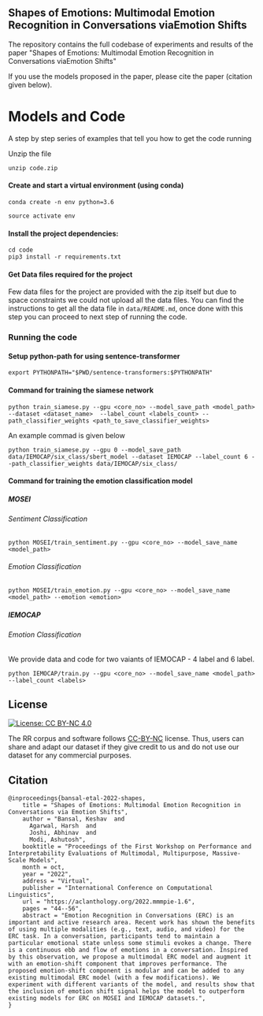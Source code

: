 ## Shapes of Emotions: Multimodal Emotion Recognition in Conversations viaEmotion Shifts

The repository contains the full codebase of experiments and results of the paper "Shapes of Emotions: Multimodal Emotion Recognition in Conversations viaEmotion Shifts"

If you use the models proposed in the paper, please cite the paper (citation given below).

# Models and Code

A step by step series of examples that tell you how to get the code running

Unzip the file
```
unzip code.zip
```
#### Create and start a virtual environment (using conda)
```
conda create -n env python=3.6

source activate env
```
#### Install the project dependencies:
```
cd code
pip3 install -r requirements.txt
```
#### Get Data files required for the project
Few data files for the project are provided with the zip itself but due to space constraints we could not upload all the data files. You can find the instructions to get all the data file in `data/README.md`, once done with this step you can proceed to next step of running the code. 

### Running the code

#### Setup python-path for using sentence-transformer
```
export PYTHONPATH="$PWD/sentence-transformers:$PYTHONPATH"
```

#### Command for training the siamese network
```
python train_siamese.py --gpu <core_no> --model_save_path <model_path> --dataset <dataset_name>  --label_count <labels_count> --path_classifier_weights <path_to_save_classifier_weights>
```
An example commad is given below
```
python train_siamese.py --gpu 0 --model_save_path data/IEMOCAP/six_class/sbert_model --dataset IEMOCAP --label_count 6 --path_classifier_weights data/IEMOCAP/six_class/

```
#### Command for training the emotion classification model
##### MOSEI
###### Sentiment Classification
```
python MOSEI/train_sentiment.py --gpu <core_no> --model_save_name <model_path> 
```
###### Emotion Classification 
```
python MOSEI/train_emotion.py --gpu <core_no> --model_save_name <model_path> --emotion <emotion>
```

##### IEMOCAP
###### Emotion Classification
We provide data and code for two vaiants of IEMOCAP - 4 label and 6 label. 
```
python IEMOCAP/train.py --gpu <core_no> --model_save_name <model_path> --label_count <labels> 
```

## License

[![License: CC BY-NC 4.0](https://img.shields.io/badge/License-CC%20BY--NC%204.0-lightgrey.svg)](https://creativecommons.org/licenses/by-nc/4.0/)

The RR corpus and software follows [CC-BY-NC](CC-BY-NC) license. Thus, users can share and adapt our dataset if they give credit to us and do not use our dataset for any commercial purposes.


## Citation

```
@inproceedings{bansal-etal-2022-shapes,
    title = "Shapes of Emotions: Multimodal Emotion Recognition in Conversations via Emotion Shifts",
    author = "Bansal, Keshav  and
      Agarwal, Harsh  and
      Joshi, Abhinav  and
      Modi, Ashutosh",
    booktitle = "Proceedings of the First Workshop on Performance and Interpretability Evaluations of Multimodal, Multipurpose, Massive-Scale Models",
    month = oct,
    year = "2022",
    address = "Virtual",
    publisher = "International Conference on Computational Linguistics",
    url = "https://aclanthology.org/2022.mmmpie-1.6",
    pages = "44--56",
    abstract = "Emotion Recognition in Conversations (ERC) is an important and active research area. Recent work has shown the benefits of using multiple modalities (e.g., text, audio, and video) for the ERC task. In a conversation, participants tend to maintain a particular emotional state unless some stimuli evokes a change. There is a continuous ebb and flow of emotions in a conversation. Inspired by this observation, we propose a multimodal ERC model and augment it with an emotion-shift component that improves performance. The proposed emotion-shift component is modular and can be added to any existing multimodal ERC model (with a few modifications). We experiment with different variants of the model, and results show that the inclusion of emotion shift signal helps the model to outperform existing models for ERC on MOSEI and IEMOCAP datasets.",
}
```
